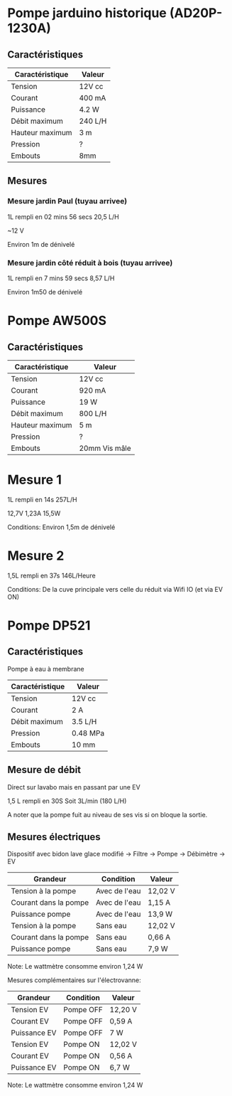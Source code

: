 # Pompe jarduino historique (AD20P-1230A)

## Caractéristiques

| Caractéristique | Valeur |
|--|--|
| Tension | 12V cc |
| Courant | 400 mA |
| Puissance | 4.2 W |
| Débit maximum | 240 L/H |
| Hauteur maximum | 3 m |
| Pression | ? |
| Embouts | 8mm |

## Mesures

### Mesure jardin Paul (tuyau arrivee)

1L rempli en 02 mins 56 secs
20,5 L/H

~12 V

Environ 1m de dénivelé

### Mesure jardin côté réduit à bois (tuyau arrivee)

1L rempli en 7 mins 59 secs
8,57 L/H

Environ 1m50 de dénivelé

# Pompe AW500S

## Caractéristiques

| Caractéristique | Valeur |
|--|--|
| Tension | 12V cc |
| Courant | 920 mA |
| Puissance | 19 W |
| Débit maximum | 800 L/H |
| Hauteur maximum | 5 m |
| Pression | ? |
| Embouts | 20mm Vis mâle |

# Mesure 1
1L rempli en 14s
257L/H

12,7V
1,23A
15,5W

Conditions: Environ 1,5m de dénivelé

# Mesure 2
1,5L rempli en 37s
146L/Heure

Conditions: De la cuve principale vers celle du réduit via Wifi IO (et via EV ON)

# Pompe DP521

## Caractéristiques

Pompe à eau à membrane

| Caractéristique | Valeur |
|--|--|
| Tension | 12V cc |
| Courant | 2 A |
| Débit maximum | 3.5 L/H |
| Pression | 0.48 MPa |
| Embouts | 10 mm |

## Mesure de débit

Direct sur lavabo mais en passant par une EV

1,5 L rempli en 30S
Soit  3L/min (180 L/H)

A noter que la pompe fuit au niveau de ses vis si on bloque la sortie.


## Mesures électriques

Dispositif avec bidon lave glace modifié -> Filtre -> Pompe -> Débimètre -> EV

| Grandeur | Condition | Valeur |
| --- | --- | --- |
| Tension à la pompe | Avec de l'eau | 12,02 V |
| Courant dans la pompe | Avec de l'eau | 1,15 A |
| Puissance pompe | Avec de l'eau | 13,9 W |
| Tension à la pompe | Sans eau | 12,02 V |
| Courant dans la pompe | Sans eau | 0,66 A |
| Puissance pompe | Sans eau | 7,9 W |

Note: Le wattmètre consomme environ 1,24 W

Mesures complémentaires sur l'électrovanne:

| Grandeur | Condition | Valeur |
| --- | --- | --- |
| Tension EV | Pompe OFF | 12,20 V |
| Courant EV | Pompe OFF | 0,59 A |
| Puissance EV| Pompe OFF | 7 W |
| Tension EV | Pompe ON | 12,02 V |
| Courant EV | Pompe ON | 0,56 A |
| Puissance EV| Pompe ON | 6,7 W |

Note: Le wattmètre consomme environ 1,24 W

